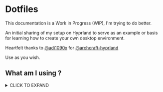# Dotfiles

This documentation is a Work in Progress (WIP), I'm trying to do better.

An initial sharing of my setup on Hyprland to serve as an example or basis for learning how to create your own desktop environment.

Heartfelt thanks to [@adi1090x](https://github.com/adi1090x) for [@archcraft-hyprland](https://github.com/archcraft-os/archcraft-hyprland)

Use as you wish.

## What am I using ?

<details>
  <summary>CLICK TO EXPAND</summary>

| Type                    | Link                                                                                                                                                                                                                                                                                             |
| ----------------------- | ------------------------------------------------------------------------------------------------------------------------------------------------------------------------------------------------------------------------------------------------------------------------------------------------ |
| **Distro**              | [arch](https://wiki.archlinux.org) [cachyos](https://cachyos.org/)                                                                                                                                                                                                                               |
| **AUR Helper**          | [yay](https://github.com/Jguer/yay)                                                                                                                                                                                                                                                              |
| **Compositor**          | [hyprland](https://wiki.hyprland.org)                                                                                                                                                                                                                                                            |
| **Widgets**             | [eww](https://github.com/elkowar/eww) [adi1090x](https://github.com/adi1090x/widgets)                                                                                                                                                                                                            |
| **Notifications**       | [swaync](https://github.com/ErikReider/SwayNotificationCenter)                                                                                                                                                                                                                                   |
| **Clipboard**           | [wl-clipboard](https://github.com/bugaevc/wl-clipboard) [cliphist](https://github.com/sentriz/cliphist)                                                                                                                                                                                          |
| **Lock Screen**         | [hyprlock](https://github.com/hyprwm/hyprlock/)                                                                                                                                                                                                                                                  |
| **Sound**               | [pipewire](https://docs.pipewire.org) [wireplumber](https://gitlab.freedesktop.org/pipewire/wireplumber) [pulsemixer](https://github.com/GeorgeFilipkin/pulsemixer) [pavucontrol](https://freedesktop.org/software/pulseaudio/pavucontrol)                                                       |
| **Brightness Control**  | [light](https://haikarainen.github.io/light) (archived 02/04/23)                                                                                                                                                                                                                                 |
| **Wallpaper Manager**   | [swww](https://github.com/Horus645/swww)                                                                                                                                                                                                                                                         |
| **App Launcher**        | [rofi](https://github.com/DaveDavenport/rofi)                                                                                                                                                                                                                                                    |
| **File Manager**        | [thunar](https://docs.xfce.org/xfce/thunar/start) [dolphin](https://apps.kde.org/dolphin/)                                                                                                                                                                                                       |
| **Core Utilities**      | [coreutils](https://github.com/uutils/coreutils) (rust rewrite)                                                                                                                                                                                                                                  |
| **System info**         | [fastfetch](https://github.com/fastfetch-cli/fastfetch) [duf](https://github.com/muesli/duf)                                                                                                                                                                                                     |
| **Monitoring**          | [btop](https://github.com/aristocratos/btop) [htop](https://github.com/htop-dev/htop) [bandwhich](https://github.com/imsnif/bandwhich) [sniffnet](https://github.com/GyulyVGC/sniffnet)                                                                                                          |
| **Shell**               | [nushell](https://www.nushell.sh) [zsh](https://www.zsh.org) [bash](https://www.gnu.org/software/bash/bash.html)                                                                                                                                                                                 |
| **Terminal**            | [kitty](https://github.com/kovidgoyal/kitty)                                                                                                                                                                                                                                                     |
| **Terminal Prompt**     | [starship](https://starship.rs)                                                                                                                                                                                                                                                                  |
| **Terminal Tools**      | [zellij](https://zellij.dev) [zoxide](https://github.com/ajeetdsouza/zoxide) [vivid](https://github.com/sharkdp/vivid) [broot](https://github.com/Canop/broot)                                                                                                                                   |
| **Terminal Pager**      | [bat](https://github.com/sharkdp/bat) [less](https://greenwoodsoftware.com/less) [most](https://www.jedsoft.org/most) [delta](https://github.com/dandavison/delta)                                                                                                                               |
| **Text Editor**         | [neovim](https://neovim.io)                                                                                                                                                                                                                                                              		     |
| **Network**             | [networkmanager](https://www.networkmanager.dev)                                                                                                                                                                                                                                                 |
| **VPN**                 | [wireguard](https://www.wireguard.com) [portmaster](https://github.com/Safing/portmaster)                                                                                                                                                                                                        |
| **Multimedia Support**  | [gstreamer](https://gitlab.freedesktop.org/gstreamer/gstreamer) [ffmpeg](https://ffmpeg.org) [mpv](https://mpv.io)                                                                                                                                                                               |
| **Music Player**        | [termusic](https://github.com/tramhao/termusic) [spotify](https://www.spotify.com/)                                                                                                                                                                                                              |
| **Media Downloader**    | [yt-dlp](https://github.com/yt-dlp/yt-dlp)                                                                                                                                                                                                                                                       |
| **Web Browser**         | [brave](https://brave.com/) [firefox](https://www.mozilla.org/en-US/firefox/new/) [vivaldi](https://vivaldi.com)                                                                                                                                                                                 |
| **Screenshots**         | [hyprshot](https://github.com/Gustash/hyprshot) [grim](https://wayland.emersion.fr/grim) [slurp](https://wayland.emersion.fr/slurp)                                                                                                                                                              |
| **Screen Recorder**     | [wf-recorder](https://github.com/ammen99/wf-recorder)                                                                                                                                                                                                                                            |
| **Image Viewer**        | [feh](https://github.com/derf/feh) [viewnior](https://siyanpanayotov.com/project/viewnior)                                                                                                                                                                                                       |
| **Image Editor**        | [gimp](https://www.gimp.org)                                                                                                                                                                                                                                                                     |
| **Color Picker**        | [hyprpicker](https://github.com/hyprwm/hyprpicker)                                                                                                                                                                                                                                               |
| **Document Viewer**     | [zathura](https://git.pwmt.org/pwmt/zathura) [okular](https://okular.kde.org/)                                                                                                                                                                                                                   |
| **Cursors**             | [capitaine-cursors](https://github.com/keeferrourke/capitaine-cursors)                                                                                                                                                                                                                           |
| **Fonts**               | [Nerd Fonts](https://www.nerdfonts.com)                                                                                                                                                                                                                                                          |
| **Icons**               | [papirus-icon-theme](https://github.com/PapirusDevelopmentTeam/papirus-icon-theme)                                                                                                                                                                                                               |
| **Themes**              | [breeze-gtk](https://invent.kde.org/plasma/breeze-gtk) [adwaita-qt](https://github.com/FedoraQt/adwaita-qt) [Catppuccin](https://github.com/catppuccin/catppuccin)                                                                                                                               |
| **GUI Settings Editor** | [nwg-look](https://github.com/nwg-piotr/nwg-look) [qt5ct](https://sourceforge.net/projects/qt5ct) [qt6ct](https://github.com/trialuser02/qt6ct)                                                                                                                                                  |
| **Desktop Portal**      | [xdg-desktop-portal-hyprland](https://github.com/hyprwm/xdg-desktop-portal-hyprland)                                                                                                                                                                                                             |
| **Xmpp Client**         | [gajim](https://gajim.org)                                                                                                                                                                                                                                                                       |

</details>

